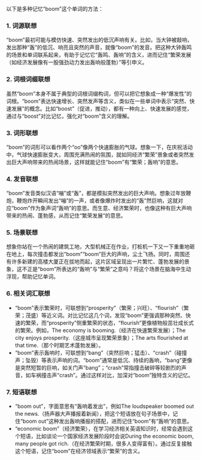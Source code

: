 以下是多种记忆“boom”这个单词的方法：

### 1. 词源联想
“boom”最初可能与模仿快速、突然发出的低沉声响有关。比如，当大钟被敲响，发出那种“轰”的低沉、响亮且突然的声音，就像“boom”的发音。把这种大钟轰鸣的场景和单词联系起来，有助于记忆它“轰鸣、轰响”的含义，进而记住“繁荣发展（如经济发展像有一股强劲动力发出轰响般蓬勃）”等引申义。

### 2. 词根词缀联想
虽然“boom”本身不属于典型的词根词缀构词，但可以把它想象成一种“爆发性”的词根。“boom”表达快速增长、突然发声等含义，类似在一些单词中表示“突然、快速发展”的概念。比如“boost”（促进，推动），都有一种向上、快速发展的感觉，通过与“boost”对比记忆，强化对“boom”含义的理解。

### 3. 词形联想
“boom”的词形可以看作两个“oo”像两个快速膨胀的气球。想象一下，在庆祝活动中，气球快速膨胀变大，周围充满热闹的氛围，就如同经济“繁荣”景象或者突然发出巨大声响带来的热闹场景，这样就能记住“boom”有“繁荣；轰响”的意思。

### 4. 发音联想
“boom”发音类似汉语“嘣”或“轰”，都是模拟突然发出的巨大声响。想象过年放鞭炮，鞭炮炸开瞬间发出“嘣”的一声，或者像爆炸时发出的“轰”然巨响，这就对应“boom”作为象声词“轰响”的意思。而生意、经济繁荣时，也像这种有巨大声响带来的热闹、蓬勃感，从而记住“繁荣发展”的意思。

### 5. 场景联想
想象你站在一个热闹的建筑工地，大型机械正在作业，打桩机一下又一下重重地砸在地上，每次撞击都发出“boom”“boom”巨大的声响，尘土飞扬。同时，周围还有许多新建的高楼大厦正在拔地而起，这片区域呈现出一片繁忙、蓬勃发展的景象，这不正是“boom”所表达的“轰响”与“繁荣”之意吗？将这个场景在脑海中生动浮现，帮助记忆单词。

### 6. 相关词汇联想
 - “boom”表示繁荣时，可联想到“prosperity”（繁荣；兴旺）、“flourish”（繁荣；茂盛）等近义词。对比记忆这几个词，发现“boom”更强调那种突然、快速的繁荣，而“prosperity”侧重繁荣的状态，“flourish”更像植物般茁壮成长式的繁荣。例如，The economy is booming.（经济在快速繁荣发展）；The city enjoys prosperity.（这座城市呈现繁荣景象）；The arts flourished at that time.（那个时期艺术蓬勃发展）。
 - “boom”表示轰响时，可联想到“bang”（突然巨响；猛击）、“crash”（碰撞声；坠毁）等表示声响的词。“boom”通常是低沉、持续的轰响，“bang”更像是突然短暂的巨响，如关门声“bang”；“crash”常指撞击破碎等较剧烈的声音，如车祸撞击声“crash”。通过这样对比，加深对“boom”独特含义的记忆。

### 7. 短语联想
 - “boom out”，字面意思有“轰响着发出”，例如The loudspeaker boomed out the news.（扬声器大声播报着新闻），把这个短语放在句子场景中，记住“boom out”这种发出轰响播报的搭配，进而记住“boom”有“轰响”的意思。
 - “economic boom”（经济繁荣），在学习经济相关英语知识时，经常会遇到这个短语，比如谈论一个国家经济发展阶段时会说During the economic boom, many people got rich.（在经济繁荣时期，很多人变得富有）。通过反复接触这个短语，记住“boom”在经济领域表示“繁荣”的含义。 
